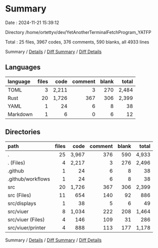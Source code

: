 # Summary

Date : 2024-11-21 15:39:12

Directory /home/ortettyv/dev/YetAnotherTerminalFetchProgram_YATFP

Total : 25 files,  3967 codes, 376 comments, 590 blanks, all 4933 lines

Summary / [Details](details.md) / [Diff Summary](diff.md) / [Diff Details](diff-details.md)

## Languages
| language | files | code | comment | blank | total |
| :--- | ---: | ---: | ---: | ---: | ---: |
| TOML | 3 | 2,211 | 3 | 270 | 2,484 |
| Rust | 20 | 1,726 | 367 | 306 | 2,399 |
| YAML | 1 | 24 | 6 | 8 | 38 |
| Markdown | 1 | 6 | 0 | 6 | 12 |

## Directories
| path | files | code | comment | blank | total |
| :--- | ---: | ---: | ---: | ---: | ---: |
| . | 25 | 3,967 | 376 | 590 | 4,933 |
| . (Files) | 4 | 2,217 | 3 | 276 | 2,496 |
| .github | 1 | 24 | 6 | 8 | 38 |
| .github/workflows | 1 | 24 | 6 | 8 | 38 |
| src | 20 | 1,726 | 367 | 306 | 2,399 |
| src (Files) | 11 | 654 | 140 | 92 | 886 |
| src/displays | 1 | 38 | 5 | 6 | 49 |
| src/viuer | 8 | 1,034 | 222 | 208 | 1,464 |
| src/viuer (Files) | 4 | 146 | 109 | 31 | 286 |
| src/viuer/printer | 4 | 888 | 113 | 177 | 1,178 |

Summary / [Details](details.md) / [Diff Summary](diff.md) / [Diff Details](diff-details.md)